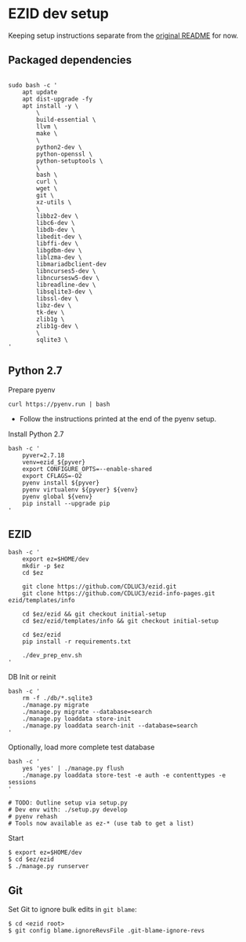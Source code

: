 # EZID dev setup

Keeping setup instructions separate from the [original README](README.orig.md) for now.

## Packaged dependencies

```shell script

sudo bash -c '
    apt update
    apt dist-upgrade -fy
    apt install -y \
        \
        build-essential \
        llvm \
        make \
        \
        python2-dev \
        python-openssl \
        python-setuptools \
        \
        bash \
        curl \
        wget \
        git \
        xz-utils \
        \
        libbz2-dev \
        libc6-dev \
        libdb-dev \
        libedit-dev \
        libffi-dev \
        libgdbm-dev \
        liblzma-dev \
        libmariadbclient-dev
        libncurses5-dev \
        libncursesw5-dev \
        libreadline-dev \
        libsqlite3-dev \
        libssl-dev \
        libz-dev \
        tk-dev \
        zlib1g \
        zlib1g-dev \
        \
        sqlite3 \
'
```

## Python 2.7

Prepare pyenv

```shell script
curl https://pyenv.run | bash
```

- Follow the instructions printed at the end of the pyenv setup.  

Install Python 2.7

```shell script
bash -c '
    pyver=2.7.18
    venv=ezid_${pyver}
    export CONFIGURE_OPTS=--enable-shared
    export CFLAGS=-O2
    pyenv install ${pyver}
    pyenv virtualenv ${pyver} ${venv}
    pyenv global ${venv}
    pip install --upgrade pip
'
```

## EZID

```shell script
bash -c '
    export ez=$HOME/dev
    mkdir -p $ez
    cd $ez
    
    git clone https://github.com/CDLUC3/ezid.git
    git clone https://github.com/CDLUC3/ezid-info-pages.git ezid/templates/info
    
    cd $ez/ezid && git checkout initial-setup
    cd $ez/ezid/templates/info && git checkout initial-setup 

    cd $ez/ezid
    pip install -r requirements.txt

    ./dev_prep_env.sh
'
```

DB Init or reinit

```shell script
bash -c '
    rm -f ./db/*.sqlite3
    ./manage.py migrate
    ./manage.py migrate --database=search
    ./manage.py loaddata store-init
    ./manage.py loaddata search-init --database=search
'
```

Optionally, load more complete test database

```shell script
bash -c '
    yes 'yes' | ./manage.py flush
    ./manage.py loaddata store-test -e auth -e contenttypes -e sessions
'
```

```shell
# TODO: Outline setup via setup.py
# Dev env with: ./setup.py develop
# pyenv rehash
# Tools now available as ez-* (use tab to get a list) 
```

Start

```shell script
$ export ez=$HOME/dev
$ cd $ez/ezid
$ ./manage.py runserver
```

## Git

Set Git to ignore bulk edits in `git blame`:

```shell script
$ cd <ezid root>
$ git config blame.ignoreRevsFile .git-blame-ignore-revs
```


